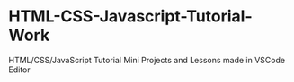 # HTML-CSS-Javascript-Tutorial-Work
HTML/CSS/JavaScript Tutorial Mini Projects and Lessons made in VSCode Editor
